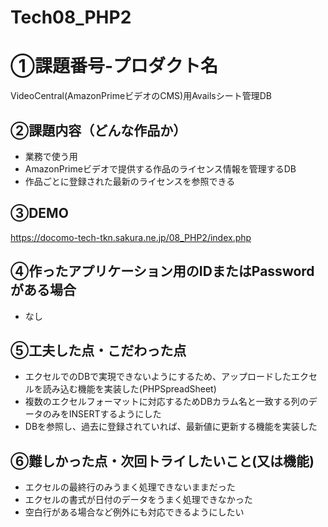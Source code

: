 # Tech08_PHP2

# ①課題番号-プロダクト名

VideoCentral(AmazonPrimeビデオのCMS)用Availsシート管理DB

## ②課題内容（どんな作品か）

- 業務で使う用
- AmazonPrimeビデオで提供する作品のライセンス情報を管理するDB
- 作品ごとに登録された最新のライセンスを参照できる

## ③DEMO

https://docomo-tech-tkn.sakura.ne.jp/08_PHP2/index.php

## ④作ったアプリケーション用のIDまたはPasswordがある場合

- なし
  
## ⑤工夫した点・こだわった点

- エクセルでのDBで実現できないようにするため、アップロードしたエクセルを読み込む機能を実装した(PHPSpreadSheet)
- 複数のエクセルフォーマットに対応するためDBカラム名と一致する列のデータのみをINSERTするようにした
- DBを参照し、過去に登録されていれば、最新値に更新する機能を実装した

## ⑥難しかった点・次回トライしたいこと(又は機能)

- エクセルの最終行のみうまく処理できないままだった
- エクセルの書式が日付のデータをうまく処理できなかった
- 空白行がある場合など例外にも対応できるようにしたい

